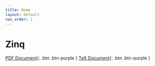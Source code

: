 ```yaml
---
title: Home
layout: default
nav_order: 1
---
```


# Zinq

[PDF Document](/zinq/tex/main.pdf){: .btn .btn-purple }
[TeX Document](/zinq/tex/main.tex){: .btn .btn-purple }
